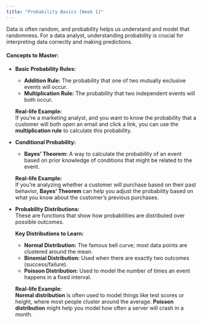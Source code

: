 ```yaml
---
title: "Probability Basics [Week 1]"
---
```


Data is often random, and probability helps us understand and model that randomness. For a data analyst, understanding probability is crucial for interpreting data correctly and making predictions.

#### Concepts to Master:
- **Basic Probability Rules:**
  - **Addition Rule:** The probability that one of two mutually exclusive events will occur.
  - **Multiplication Rule:** The probability that two independent events will both occur.
  
  **Real-life Example:**  
  If you’re a marketing analyst, and you want to know the probability that a customer will both open an email and click a link, you can use the **multiplication rule** to calculate this probability.

- **Conditional Probability:**
  - **Bayes’ Theorem:** A way to calculate the probability of an event based on prior knowledge of conditions that might be related to the event.
  
  **Real-life Example:**  
  If you’re analyzing whether a customer will purchase based on their past behavior, **Bayes’ Theorem** can help you adjust the probability based on what you know about the customer’s previous purchases.

- **Probability Distributions:**  
  These are functions that show how probabilities are distributed over possible outcomes.

  **Key Distributions to Learn:**
  - **Normal Distribution:** The famous bell curve; most data points are clustered around the mean.
  - **Binomial Distribution:** Used when there are exactly two outcomes (success/failure).
  - **Poisson Distribution:** Used to model the number of times an event happens in a fixed interval.

  **Real-life Example:**  
  **Normal distribution** is often used to model things like test scores or height, where most people cluster around the average. **Poisson distribution** might help you model how often a server will crash in a month.